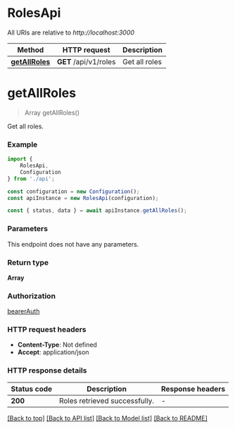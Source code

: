 # RolesApi

All URIs are relative to *http://localhost:3000*

|Method | HTTP request | Description|
|------------- | ------------- | -------------|
|[**getAllRoles**](#getallroles) | **GET** /api/v1/roles | Get all roles|

# **getAllRoles**
> Array<RoleResource> getAllRoles()

Get all roles.

### Example

```typescript
import {
    RolesApi,
    Configuration
} from './api';

const configuration = new Configuration();
const apiInstance = new RolesApi(configuration);

const { status, data } = await apiInstance.getAllRoles();
```

### Parameters
This endpoint does not have any parameters.


### Return type

**Array<RoleResource>**

### Authorization

[bearerAuth](../README.md#bearerAuth)

### HTTP request headers

 - **Content-Type**: Not defined
 - **Accept**: application/json


### HTTP response details
| Status code | Description | Response headers |
|-------------|-------------|------------------|
|**200** | Roles retrieved successfully. |  -  |

[[Back to top]](#) [[Back to API list]](../README.md#documentation-for-api-endpoints) [[Back to Model list]](../README.md#documentation-for-models) [[Back to README]](../README.md)

